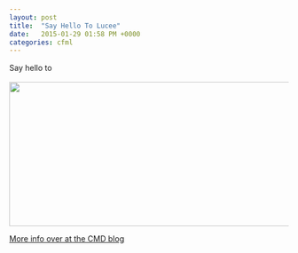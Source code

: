 ```yaml
---
layout: post
title:  "Say Hello To Lucee"
date:   2015-01-29 01:58 PM +0000
categories: cfml
---
```

<p><span style="line-height: 20.7999992370605px;">Say hello to</span></p>

<p><img alt="" src="http://www.markdrew.co.uk/blog/assets/content/logo-1-color-black.png" style="width: 591px; height: 260px;" /></p>

<p><a href="http://blog.cmdbase.io/lucee/">More info over at the CMD blog</a></p>